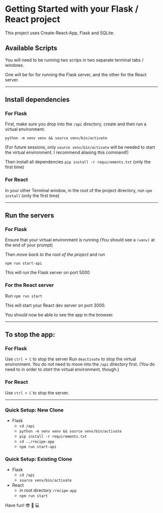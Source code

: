 # Getting Started with your Flask / React project

This project uses Create-React-App, Flask and SQLite.

## Available Scripts

You will need to be running two scrips in two separate terminal tabs / windows.

One will be for for running the Flask server, and the other for the React server.

---

## Install dependencies

### For Flask

First, make sure you drop into the `/api` directory, create and then run a virtual environment:

`python -m venv venv && source venv/bin/activate`

(For future sessions, only `source venv/bin/activate` will be needed to start the virtual environment. I recommend aliasing this command!)

Then install all dependencies `pip install -r requirements.txt` (only the first time)

### For React

In your other Terminal window, in the root of the project directory, run `npm install` (only the first time)

---

## Run the servers

### For Flask

Ensure that your virtual environment is running (You should see a `(venv)` at the end of your prompt)

Then _move back to the root of the project_ and run

`npm run start-api`

This will run the Flask server on port 5000

### For the React server

Run `npm run start`

This will start your React dev server on port 3000.

You should now be able to see the app in the browser.

---

## To stop the app:

### For Flask

Use `ctrl + C` to stop the server
Run `deactivate` to stop the virtual environment. You do not need to move into the `/api` directory first. (You do need to in order to _start_ the virtual environment, though.)

### For React

Use `ctrl + C` to stop the server.

---

### Quick Setup: New Clone
- Flask
    - `cd /api`
    - `python -m venv venv && source venv/bin/activate`
    - `pip install -r requirements.txt`
    - `cd ../recipe-app`
    - `npm run start-api`
### Quick Setup: Existing Clone
- Flask
    - `cd /api`
    - `source venv/bin/activate`
- React
    - in root directory `/recipe-app`
    - `npm run start`

Have fun! 😎 🎉 💻
